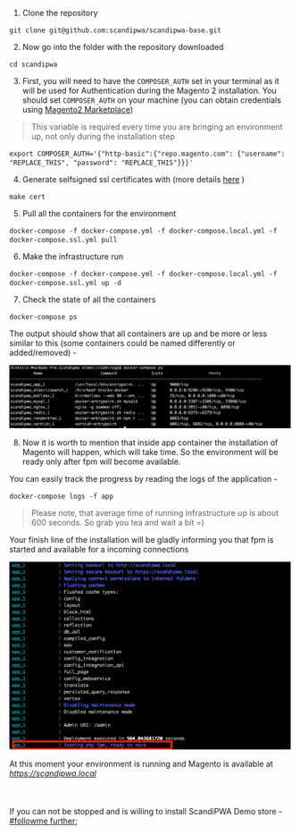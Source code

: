 1.  Clone the repository
```console
git clone git@github.com:scandipwa/scandipwa-base.git
```

2. Now go into the folder with the repository downloaded
```console
cd scandipwa
```

3.  First, you will need to have the `COMPOSER_AUTH` set in your terminal as it will be used for Authentication during the Magento 2 installation.
You should set `COMPOSER_AUTH` on your machine (you can obtain credentials using [Magento2 Marketplace](https://account.magento.com/applications/customer/login/))

> This variable is required every time you are bringing an environment up, not only during the installation step

```console
export COMPOSER_AUTH='{"http-basic":{"repo.magento.com": {"username": "REPLACE_THIS", "password": "REPLACE_THIS"}}}'
```

4.  Generate selfsigned ssl certificates with (more details [here](docs/G-SSL-container.md) )
```console
make cert
```

5.  Pull all the containers for the environment
```console
docker-compose -f docker-compose.yml -f docker-compose.local.yml -f docker-compose.ssl.yml pull
``` 

6. Make the infrastructure run
```console
docker-compose -f docker-compose.yml -f docker-compose.local.yml -f docker-compose.ssl.yml up -d
```

7. Check the state of all the containers
```console
docker-compose ps
```

The output should show that all containers are up and be more or less similar to this (some containers could be named 
differently or added/removed) -

![Docker-ps-health](../images/recipes/docker-ps-output-health.png)

8. Now it is worth to mention that inside app container the installation of Magento will happen, which will
take time. So the environment will be ready only after fpm will become available.

You can easily track the progress by reading the logs of the application -
```console
docker-compose logs -f app
```

> Please note, that average time of running infrastructure up is about 600 seconds.
> So grab you tea and wait a bit =)

Your finish line of the installation will be gladly informing you that fpm is started and available for a incoming 
connections

![Docker-logs-app-health](../images/recipes/docker-logs-app-health.png)

At this moment your environment is running and Magento is available at *https://scandipwa.local*
<br>
<br>
<br>
<br>
If you can not be stopped and is willing to install ScandiPWA Demo store - [#followme further](/recipes/02-installing-scandipwa-demo.md);
<br>
<br>
<br>
<br>

